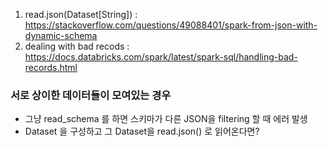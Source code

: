 1) read.json(Dataset[String]) : https://stackoverflow.com/questions/49088401/spark-from-json-with-dynamic-schema
2) dealing with bad recods : https://docs.databricks.com/spark/latest/spark-sql/handling-bad-records.html

### 서로 상이한 데이터들이 모여있는 경우 
* 그냥 read_schema 를 하면 스키마가 다른 JSON을 filtering 할 때 에러 발생 
* Dataset 을 구성하고 그 Dataset을 read.json() 로 읽어온다면? 

